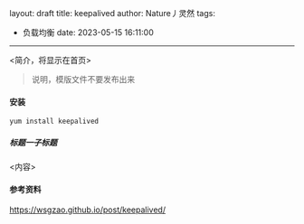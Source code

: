 layout: draft
title: keepalived
author: Nature丿灵然
tags:
  - 负载均衡
date: 2023-05-15 16:11:00
---
<简介，将显示在首页>

<!--more-->

> 说明，模版文件不要发布出来

#### 安装

```shell
yum install keepalived
```

##### 标题一子标题

<内容>

#### 参考资料

<https://wsgzao.github.io/post/keepalived/>

